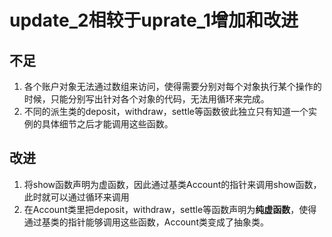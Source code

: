 # update_2相较于uprate_1增加和改进
## 不足
1. 各个账户对象无法通过数组来访问，使得需要分别对每个对象执行某个操作的时候，只能分别写出针对各个对象的代码，无法用循环来完成。
2. 不同的派生类的deposit，withdraw，settle等函数彼此独立只有知道一个实例的具体细节之后才能调用这些函数。

## 改进
1. 将show函数声明为虚函数，因此通过基类Account的指针来调用show函数，此时就可以通过循环来调用
2. 在Account类里把deposit，withdraw，settle等函数声明为**纯虚函数**，使得通过基类的指针能够调用这些函数，Account类变成了抽象类。